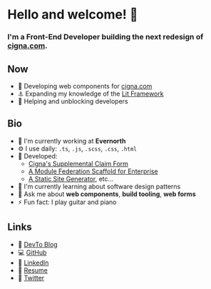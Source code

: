 # Hello and welcome! 👋

### I'm a Front-End Developer building the next redesign of [cigna.com](https://www.cigna.com/).

## Now

- 🔧 Developing web components for [cigna.com](https://www.cigna.com/)
- ⚓ Expanding my knowledge of the [Lit Framework](https://lit.dev/)
- 🙋 Helping and unblocking developers

## Bio

- 🏢 I'm currently working at **Evernorth**
- ⚙️ I use daily: `.ts`, `.js`, `.scss`, `.css`, `.html`
- 💾 Developed:
  - [Cigna's Supplemental Claim Form](https://www.cigna.com/individuals-families/member-resources/supplemental-health-claim-form)
  - [A Module Federation Scaffold for Enterprise](https://dev.to/waldronmatt/tutorial-a-guide-to-module-federation-for-enterprise-n5)
  - [A Static Site Generator](https://jamstack.org/generators/bowman/), etc...
- 🌱 I'm currently learning about software design patterns
- 💬 Ask me about **web components**, **build tooling**, **web forms**
- ⚡️ Fun fact: I play guitar and piano

## Links

- 📝 [DevTo Blog](https://dev.to/waldronmatt)
- 💻 [GitHub](https://github.com/waldronmatt)
- 👨 [LinkedIn](https://www.linkedin.com/in/waldronmatt)
- 📕 [Resume](https://www.waldronmatthew.com/static/docs/matthew_waldron_resume.pdf)
- 💬 [Twitter](https://twitter.com/_waldronmatt)
